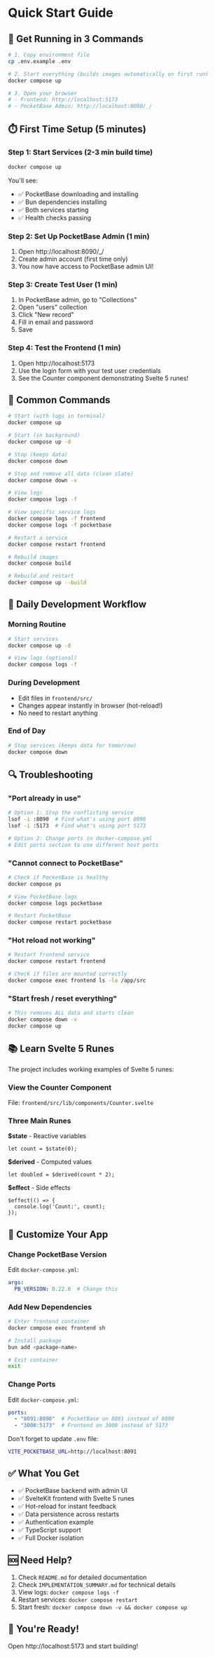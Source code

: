 # Quick Start Guide

## 🚀 Get Running in 3 Commands

```bash
# 1. Copy environment file
cp .env.example .env

# 2. Start everything (builds images automatically on first run)
docker compose up

# 3. Open your browser
# - Frontend: http://localhost:5173
# - PocketBase Admin: http://localhost:8090/_/
```

## ⏱️ First Time Setup (5 minutes)

### Step 1: Start Services (2-3 min build time)
```bash
docker compose up
```

You'll see:
- ✅ PocketBase downloading and installing
- ✅ Bun dependencies installing
- ✅ Both services starting
- ✅ Health checks passing

### Step 2: Set Up PocketBase Admin (1 min)
1. Open http://localhost:8090/_/
2. Create admin account (first time only)
3. You now have access to PocketBase admin UI!

### Step 3: Create Test User (1 min)
1. In PocketBase admin, go to "Collections"
2. Open "users" collection
3. Click "New record"
4. Fill in email and password
5. Save

### Step 4: Test the Frontend (1 min)
1. Open http://localhost:5173
2. Use the login form with your test user credentials
3. See the Counter component demonstrating Svelte 5 runes!

## 🎯 Common Commands

```bash
# Start (with logs in terminal)
docker compose up

# Start (in background)
docker compose up -d

# Stop (keeps data)
docker compose down

# Stop and remove all data (clean slate)
docker compose down -v

# View logs
docker compose logs -f

# View specific service logs
docker compose logs -f frontend
docker compose logs -f pocketbase

# Restart a service
docker compose restart frontend

# Rebuild images
docker compose build

# Rebuild and restart
docker compose up --build
```

## 📝 Daily Development Workflow

### Morning Routine
```bash
# Start services
docker compose up -d

# View logs (optional)
docker compose logs -f
```

### During Development
- Edit files in `frontend/src/`
- Changes appear instantly in browser (hot-reload!)
- No need to restart anything

### End of Day
```bash
# Stop services (keeps data for tomorrow)
docker compose down
```

## 🔍 Troubleshooting

### "Port already in use"
```bash
# Option 1: Stop the conflicting service
lsof -i :8090  # Find what's using port 8090
lsof -i :5173  # Find what's using port 5173

# Option 2: Change ports in docker-compose.yml
# Edit ports section to use different host ports
```

### "Cannot connect to PocketBase"
```bash
# Check if PocketBase is healthy
docker compose ps

# View PocketBase logs
docker compose logs pocketbase

# Restart PocketBase
docker compose restart pocketbase
```

### "Hot reload not working"
```bash
# Restart frontend service
docker compose restart frontend

# Check if files are mounted correctly
docker compose exec frontend ls -la /app/src
```

### "Start fresh / reset everything"
```bash
# This removes ALL data and starts clean
docker compose down -v
docker compose up
```

## 📚 Learn Svelte 5 Runes

The project includes working examples of Svelte 5 runes:

### View the Counter Component
File: `frontend/src/lib/components/Counter.svelte`

### Three Main Runes

**$state** - Reactive variables
```svelte
let count = $state(0);
```

**$derived** - Computed values
```svelte
let doubled = $derived(count * 2);
```

**$effect** - Side effects
```svelte
$effect(() => {
  console.log('Count:', count);
});
```

## 🎨 Customize Your App

### Change PocketBase Version
Edit `docker-compose.yml`:
```yaml
args:
  PB_VERSION: 0.22.0  # Change this
```

### Add New Dependencies
```bash
# Enter frontend container
docker compose exec frontend sh

# Install package
bun add <package-name>

# Exit container
exit
```

### Change Ports
Edit `docker-compose.yml`:
```yaml
ports:
  - "8091:8090"  # PocketBase on 8091 instead of 8090
  - "3000:5173"  # Frontend on 3000 instead of 5173
```

Don't forget to update `.env` file:
```bash
VITE_POCKETBASE_URL=http://localhost:8091
```

## ✅ What You Get

- ✅ PocketBase backend with admin UI
- ✅ SvelteKit frontend with Svelte 5 runes
- ✅ Hot-reload for instant feedback
- ✅ Data persistence across restarts
- ✅ Authentication example
- ✅ TypeScript support
- ✅ Full Docker isolation

## 🆘 Need Help?

1. Check `README.md` for detailed documentation
2. Check `IMPLEMENTATION_SUMMARY.md` for technical details
3. View logs: `docker compose logs -f`
4. Restart services: `docker compose restart`
5. Start fresh: `docker compose down -v && docker compose up`

## 🎉 You're Ready!

Open http://localhost:5173 and start building!
